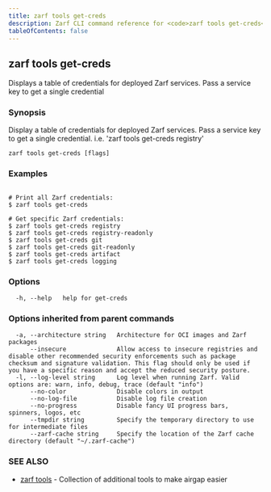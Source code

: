 ```yaml
---
title: zarf tools get-creds
description: Zarf CLI command reference for <code>zarf tools get-creds</code>.
tableOfContents: false
---
```


## zarf tools get-creds

Displays a table of credentials for deployed Zarf services. Pass a service key to get a single credential

### Synopsis

Display a table of credentials for deployed Zarf services. Pass a service key to get a single credential. i.e. 'zarf tools get-creds registry'

```
zarf tools get-creds [flags]
```

### Examples

```

# Print all Zarf credentials:
$ zarf tools get-creds

# Get specific Zarf credentials:
$ zarf tools get-creds registry
$ zarf tools get-creds registry-readonly
$ zarf tools get-creds git
$ zarf tools get-creds git-readonly
$ zarf tools get-creds artifact
$ zarf tools get-creds logging

```

### Options

```
  -h, --help   help for get-creds
```

### Options inherited from parent commands

```
  -a, --architecture string   Architecture for OCI images and Zarf packages
      --insecure              Allow access to insecure registries and disable other recommended security enforcements such as package checksum and signature validation. This flag should only be used if you have a specific reason and accept the reduced security posture.
  -l, --log-level string      Log level when running Zarf. Valid options are: warn, info, debug, trace (default "info")
      --no-color              Disable colors in output
      --no-log-file           Disable log file creation
      --no-progress           Disable fancy UI progress bars, spinners, logos, etc
      --tmpdir string         Specify the temporary directory to use for intermediate files
      --zarf-cache string     Specify the location of the Zarf cache directory (default "~/.zarf-cache")
```

### SEE ALSO

* [zarf tools](/commands/zarf_tools/)	 - Collection of additional tools to make airgap easier

